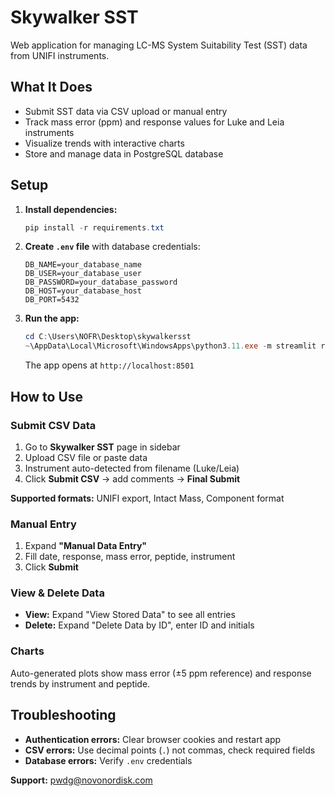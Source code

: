 # Skywalker SST

Web application for managing LC-MS System Suitability Test (SST) data from UNIFI instruments.

## What It Does

- Submit SST data via CSV upload or manual entry
- Track mass error (ppm) and response values for Luke and Leia instruments
- Visualize trends with interactive charts
- Store and manage data in PostgreSQL database

## Setup

1. **Install dependencies:**
   ```powershell
   pip install -r requirements.txt
   ```

2. **Create `.env` file** with database credentials:
   ```env
   DB_NAME=your_database_name
   DB_USER=your_database_user
   DB_PASSWORD=your_database_password
   DB_HOST=your_database_host
   DB_PORT=5432
   ```

3. **Run the app:**
   ```powershell
   cd C:\Users\NOFR\Desktop\skywalkersst
   ~\AppData\Local\Microsoft\WindowsApps\python3.11.exe -m streamlit run src\main.py
   ```

   The app opens at `http://localhost:8501`

## How to Use

### Submit CSV Data
1. Go to **Skywalker SST** page in sidebar
2. Upload CSV file or paste data
3. Instrument auto-detected from filename (Luke/Leia)
4. Click **Submit CSV** → add comments → **Final Submit**

**Supported formats:** UNIFI export, Intact Mass, Component format

### Manual Entry
1. Expand **"Manual Data Entry"**
2. Fill date, response, mass error, peptide, instrument
3. Click **Submit**

### View & Delete Data
- **View:** Expand "View Stored Data" to see all entries
- **Delete:** Expand "Delete Data by ID", enter ID and initials

### Charts
Auto-generated plots show mass error (±5 ppm reference) and response trends by instrument and peptide.

## Troubleshooting

- **Authentication errors:** Clear browser cookies and restart app
- **CSV errors:** Use decimal points (`.`) not commas, check required fields
- **Database errors:** Verify `.env` credentials

**Support:** [pwdg@novonordisk.com](mailto:pwdg@novonordisk.com)
